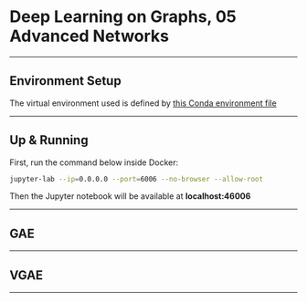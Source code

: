 # Deep Learning on Graphs, 05 Advanced Networks

---

## Environment Setup

The virtual environment used is defined by [this Conda environment file](docker/environment/graph/graph.yaml)

---

## Up & Running

First, run the command below inside Docker:

```bash
jupyter-lab --ip=0.0.0.0 --port=6006 --no-browser --allow-root
```

Then the Jupyter notebook will be available at **localhost:46006**

---

## GAE

---

## VGAE

---
